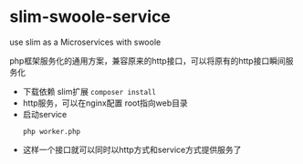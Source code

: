 # slim-swoole-service
use slim as a Microservices with swoole

php框架服务化的通用方案，兼容原来的http接口，可以将原有的http接口瞬间服务化

* 下载依赖 slim扩展 ```composer install```
* http服务，可以在nginx配置 root指向web目录
* 启动service
  ```
  php worker.php
  ```
* 这样一个接口就可以同时以http方式和service方式提供服务了
